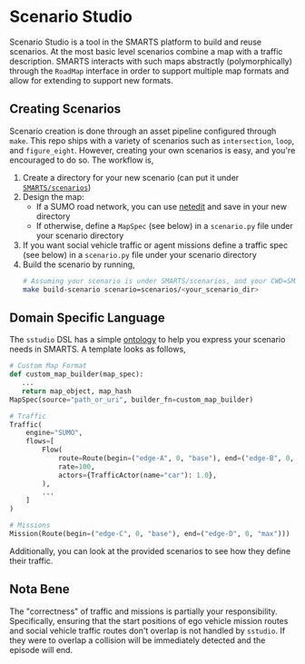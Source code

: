 # Scenario Studio

Scenario Studio is a tool in the SMARTS platform to build and reuse scenarios. At the most basic level scenarios combine a map with a traffic description.  SMARTS interacts with such maps abstractly (polymorphically) through the `RoadMap` interface in order to support multiple map formats and allow for extending to support new formats.


## Creating Scenarios

Scenario creation is done through an asset pipeline configured through `make`. This repo ships with a variety of scenarios such as `intersection`, `loop`, and `figure_eight`. However, creating your own scenarios is easy, and you're encouraged to do so. The workflow is,

1. Create a directory for your new scenario (can put it under [`SMARTS/scenarios`](../scenarios))
2. Design the map:
    - If a SUMO road network, you can use [netedit](https://sumo.dlr.de/docs/NETEDIT.html) and save in your new directory
    - If otherwise, define a `MapSpec` (see below) in a `scenario.py` file under your scenario directory
3. If you want social vehicle traffic or agent missions define a traffic spec (see below) in a `scenario.py` file under your scenario directory
4. Build the scenario by running,
    ```bash
    # Assuming your scenario is under SMARTS/scenarios, and your CWD=SMARTS/
    make build-scenario scenario=scenarios/<your_scenario_dir>
    ```

## Domain Specific Language

The `sstudio` DSL has a simple [ontology](./types.py) to help you express your scenario needs in SMARTS. A template looks as follows,

```python
# Custom Map Format
def custom_map_builder(map_spec):
   ...
   return map_object, map_hash
MapSpec(source="path_or_uri", builder_fn=custom_map_builder)

# Traffic
Traffic(
    engine="SUMO",
    flows=[
        Flow(
            route=Route(begin=("edge-A", 0, "base"), end=("edge-B", 0, "max")),
            rate=100,
            actors={TrafficActor(name="car"): 1.0},
        ),
        ...
    ]
)

# Missions
Mission(Route(begin=("edge-C", 0, "base"), end=("edge-D", 0, "max")))
```

Additionally, you can look at the provided scenarios to see how they define their traffic.

## Nota Bene

The "correctness" of traffic and missions is partially your responsibility. Specifically, ensuring that the start positions of ego vehicle mission routes and social vehicle traffic routes don't overlap is not handled by `sstudio`. If they were to overlap a collision will be immediately detected and the episode will end.
